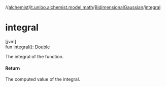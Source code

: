 //[alchemist](../../../index.md)/[it.unibo.alchemist.model.math](../index.md)/[BidimensionalGaussian](index.md)/[integral](integral.md)

# integral

[jvm]\
fun [integral](integral.md)(): [Double](https://kotlinlang.org/api/latest/jvm/stdlib/kotlin/-double/index.html)

The integral of the function.

#### Return

The computed value of the integral.
